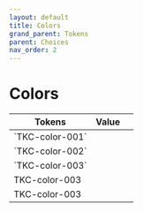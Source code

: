 ```yaml
---
layout: default
title: Colors
grand_parent: Tokens
parent: Choices
nav_order: 2
---
```


<script type="text/javascript" src="{{site.baseurl}}/assets/vanilla/pasta.js" defer></script>

# Colors

<table class="colorTable">
    <!-- <caption>vertical-align</caption> -->
    <thead>
        <tr>
            <th>Tokens</th>
            <th>Value</th>
            <th></th>
        </tr>
    </thead>
    <tbody>
        <tr data-colorValue="hsla(1,1%,1%,1)">
            <td>`TKC-color-001`</td>
            <td></td>
            <td></td>
        </tr>
        <tr data-colorValue="hsla(56,24%,50%,1)">
            <td>`TKC-color-002`</td>
            <td></td>
            <td></td>
        </tr>
        <tr data-colorValue="hsla(12,80%,70%,1)">
            <td>`TKC-color-003`</td>
            <td></td>
            <td></td>
        </tr>
        <tr data-colorValue="hsla(130,80%,70%,1)">
            <td>TKC-color-003</td>
            <td></td>
            <td></td>
        </tr>
        <tr data-colorValue="hsla(243,80%,70%,1)">
            <td>TKC-color-003</td>
            <td></td>
            <td></td>
        </tr>                             
    </tbody>
</table>
